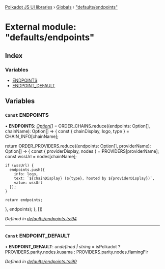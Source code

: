 [Polkadot JS UI libraries](../README.md) › [Globals](../globals.md) › ["defaults/endpoints"](_defaults_endpoints_.md)

# External module: "defaults/endpoints"

## Index

### Variables

* [ENDPOINTS](_defaults_endpoints_.md#const-endpoints)
* [ENDPOINT_DEFAULT](_defaults_endpoints_.md#const-endpoint_default)

## Variables

### `Const` ENDPOINTS

• **ENDPOINTS**: *[Option](_types_.md#option)[]* =  ORDER_CHAINS.reduce((endpoints: Option[], chainName): Option[] => {
  const { chainDisplay, logo, type } = CHAIN_INFO[chainName];

  return ORDER_PROVIDERS.reduce((endpoints: Option[], providerName): Option[] => {
    const { providerDisplay, nodes } = PROVIDERS[providerName];
    const wssUrl = nodes[chainName];

    if (wssUrl) {
      endpoints.push({
        info: logo,
        text: `${chainDisplay} (${type}, hosted by ${providerDisplay})`,
        value: wssUrl
      });
    }

    return endpoints;
  }, endpoints);
}, [])

*Defined in [defaults/endpoints.ts:94](https://github.com/polkadot-js/ui/blob/d9cc92db/packages/ui-settings/src/defaults/endpoints.ts#L94)*

___

### `Const` ENDPOINT_DEFAULT

• **ENDPOINT_DEFAULT**: *undefined | string* =  isPolkadot
  ? PROVIDERS.parity.nodes.kusama
  : PROVIDERS.parity.nodes.flamingFir

*Defined in [defaults/endpoints.ts:90](https://github.com/polkadot-js/ui/blob/d9cc92db/packages/ui-settings/src/defaults/endpoints.ts#L90)*
